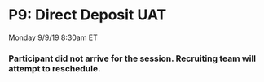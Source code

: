 # P9: Direct Deposit UAT

Monday 9/9/19 8:30am ET

### Participant did not arrive for the session. Recruiting team will attempt to reschedule.
